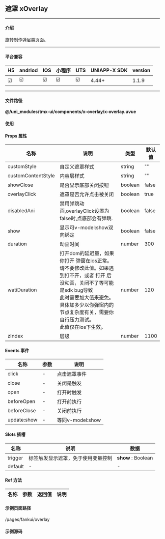
## 遮罩 xOverlay

***

#### 介绍

旋转制作弹层类页面。

***

#### 平台兼容

| H5 | andriod | IOS | 小程序 | UTS | UNIAPP-X SDK | version |
| --- | --- | --- | --- | --- | --- | --- |
| ☑ | ☑️ | ☑️ | ☑️ | ☑️ | 4.44+ | 1.1.9 |

***

#### 文件路径

**@/uni_modules/tmx-ui/components/x-overlay/x-overlay.uvue**

#### 使用

<x-overlay></x-overlay>

#### Props 属性

| 名称 | 说明 | 类型 | 默认值 |
| ------ | ---- | ---- | ---- |
| customStyle | 自定义遮罩样式 | string | "" |
| customContentStyle | 内容层样式 | string | "" |
| showClose | 是否显示底部关闭按钮 | boolean | false |
| overlayClick | 遮罩是否允许点击被关闭 | boolean | true |
| disabledAni | 禁用弹跳动画,overlayClick设置为false时,点底部会有弹跳. | boolean | false |
| show | 显示可v-model:show双向绑定 | boolean | false |
| duration | 动画时间 | number | 300 |
| watiDuration | 打开dom的延迟量，如果你打开 弹窗在ios正常。<br>请不要修改此值。如果遇到打不开，或者 打开 后没动画，关闭不了等可能是sdk bug导致 <br>此时需要加大值来避免。具体加多少以你弹窗内的节点复杂度有关，需要你自行压力测试。<br>此值仅在ios下生效。 | number | 120 |
| zIndex | 层级 | number | 1100 |



#### Events 事件

| 名称 | 参数 | 说明 |
| ------ | ---- | ---- |
| click | - | 点击遮罩事件 |
| close | - | 关闭是触发 |
| open | - | 打开时触发 |
| beforeOpen | - | 打开前执行 |
| beforeClose | - | 关闭前执行 |
| update:show | - | 等同v-model:show |


#### Slots 插槽

| 名称 | 说明 | 数据 |
| ------ | ---- | ---- |
| trigger | 标签触发显示遮罩，免于使用变量控制 | **show** : Boolean<br> |
| default | - | - |


#### Ref 方法

| 名称 | 参数 | 返回值 | 说明 |
| ------ | ---- | ---- | ---- |


#### 示例页面路径

/pages/fankui/overlay

#### 示例源码

<template>
	<!-- #ifdef APP -->
	<scroll-view style="flex:1" direction="none">
	<!-- #endif -->
	<!-- #ifdef MP-WEIXIN -->
	<page-meta :page-style="`background-color:${xThemeConfigBgColor}`">
		<navigation-bar :background-color="xThemeConfigNavBgColor" :front-color="xThemeConfigNavFontColor"></navigation-bar>
	</page-meta>
	<!-- #endif -->
		<x-sheet>
			<x-text font-size="18" class=" text-weight-b mb-8">遮罩 Overlay</x-text>
			<x-text color="#999999">
				内容以及遮罩内的对齐方式，可以直接在组件上写style来编写，自由度比较高。
				下方是遮罩配合x-animaion轻松创建一个弹层组件动画。
			</x-text>
			
		</x-sheet>
		<x-sheet>
			<x-button @click="show=true" :block="true">显示遮罩</x-button>
		</x-sheet>

		<x-overlay v-model:show="show"  customContentStyle="width:90%;"
			custom-style="display: flex;align-items: center;justify-content: center;">
			
			
			<x-sheet>
				<x-slide-verify ></x-slide-verify>
				<x-text class="py-32">我是显示的内容，点击遮罩也能关闭。</x-text>
				<x-button @click="show=false" :block="true">关闭遮罩</x-button>
			</x-sheet>
		</x-overlay>

		<x-sheet>
			<x-text font-size="18" class=" text-weight-b ">嵌套</x-text>
			<x-overlay customContentStyle="width:90%;"
				custom-style="display: flex;align-items: center;justify-content: center;">
				<template #trigger>
					<x-button :block="true" color="success">显示遮罩1</x-button>
				</template>

				<x-sheet>
					<x-text class="py-32">我是遮罩1的内容</x-text>
					<x-overlay :showClose="true" customContentStyle="width:90%;"
						custom-style="display: flex;align-items: center;justify-content: center;">
						<template #trigger>
							<x-button :block="true" color="success">显示遮罩2</x-button>
						</template>
						<x-sheet>
							<x-text class="py-32">我是遮罩2的内容</x-text>
						</x-sheet>
					</x-overlay>
				</x-sheet>

			</x-overlay>
		</x-sheet>


		<x-overlay :overlay-click="false" :show-close="true" customContentStyle="width:64%;"
			custom-style="display: flex;align-items: center;justify-content: center;">
			<template #trigger>
				<x-cell icon="sparkling-line" title="插槽自动触发显示遮罩" desc="让遮罩带close关闭按钮"></x-cell>
			</template>

			<x-sheet height="175">
				<x-text class="line-8">些遮罩没有配合x-animation组件来做动画内容显示。</x-text>
			</x-sheet>

		</x-overlay>

	<view style="height:500px"></view>
	<!-- #ifdef APP -->
	</scroll-view>
	<!-- #endif -->
</template>

<script lang="uts">
	// import {xOverflay} from "../../uni_modules/x-core"
	export default {
		data() {
			return {
				show: false,
				showSlider:false
			};
		},
		onLoad() {

		},
		methods: {

		}
	}
</script>

<style lang="scss" scoped>

</style>
		
